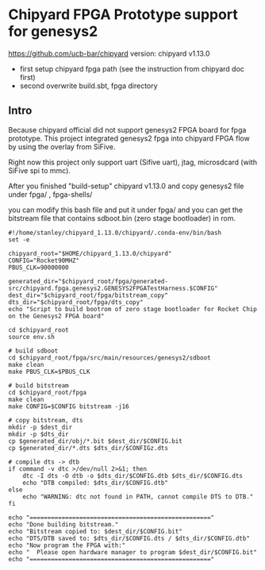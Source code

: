 # Chipyard FPGA Prototype support for genesys2
https://github.com/ucb-bar/chipyard
version: chipyard v1.13.0
* first setup chipyard fpga path (see the instruction from chipyard doc first)
* second overwrite build.sbt, fpga directory


## Intro

Because chipyard official did not support genesys2 FPGA board for fpga prototype.
This project integrated genesys2 fpga into chipyard FPGA flow by using the overlay from SiFive.

Right now this project only support uart (Sifive uart), jtag, microsdcard (with SiFive spi to mmc).

After you finished "build-setup" chipyard v1.13.0 and copy genesys2 file under fpga/ , fpga-shells/

you can modify this bash file and put it under fpga/
and you can get the bitstream file that contains sdboot.bin (zero stage bootloader) in rom.
```bash!
#!/home/stanley/chipyard_1.13.0/chipyard/.conda-env/bin/bash
set -e

chipyard_root="$HOME/chipyard_1.13.0/chipyard"
CONFIG="Rocket90MHZ"
PBUS_CLK=90000000

generated_dir="$chipyard_root/fpga/generated-src/chipyard.fpga.genesys2.GENESYS2FPGATestHarness.$CONFIG"
dest_dir="$chipyard_root/fpga/bitstream_copy"
dts_dir="$chipyard_root/fpga/dts_copy"
echo "Script to build bootrom of zero stage bootloader for Rocket Chip on the Genesys2 FPGA board"

cd $chipyard_root
source env.sh

# build sdboot
cd $chipyard_root/fpga/src/main/resources/genesys2/sdboot
make clean
make PBUS_CLK=$PBUS_CLK

# build bitstream
cd $chipyard_root/fpga
make clean
make CONFIG=$CONFIG bitstream -j16

# copy bitstream, dts
mkdir -p $dest_dir
mkdir -p $dts_dir
cp $generated_dir/obj/*.bit $dest_dir/$CONFIG.bit
cp $generated_dir/*.dts $dts_dir/$CONFIGz.dts

# compile dts -> dtb
if command -v dtc >/dev/null 2>&1; then
    dtc -I dts -O dtb -o $dts_dir/$CONFIG.dtb $dts_dir/$CONFIG.dts
    echo "DTB compiled: $dts_dir/$CONFIG.dtb"
else
    echo "WARNING: dtc not found in PATH, cannot compile DTS to DTB."
fi

echo "==================================================="
echo "Done building bitstream."
echo "Bitstream copied to: $dest_dir/$CONFIG.bit"
echo "DTS/DTB saved to: $dts_dir/$CONFIG.dts / $dts_dir/$CONFIG.dtb"
echo "Now program the FPGA with:"
echo "  Please open hardware manager to program $dest_dir/$CONFIG.bit"
echo "==================================================="

```
